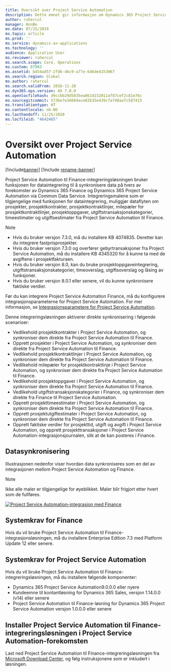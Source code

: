 ```yaml
---
title: Oversikt over Project Service Automation
description: Dette emnet gir informasjon om Dynamics 365 Project Service Automation til Dynamics 365 Finance-integreringsløsningen.
author: ruhercul
manager: AnnBe
ms.date: 07/25/2019
ms.topic: article
ms.prod: ''
ms.service: dynamics-ax-applications
ms.technology: ''
audience: Application User
ms.reviewer: ruhercul
ms.search.scope: Core, Operations
ms.custom: 87983
ms.assetid: b454ad57-2fd6-46c9-a77e-646de4153067
ms.search.region: Global
ms.author: ruhercul
ms.search.validFrom: 2016-11-28
ms.dyn365.ops.version: AX 7.0.0
ms.openlocfilehash: d9ccbb29d5035ea061d232011af87cef2c81e76c
ms.sourcegitcommit: 573be7e36604ace82b35e439cfa748aa7c587415
ms.translationtype: HT
ms.contentlocale: nb-NO
ms.lasthandoff: 11/25/2020
ms.locfileid: "4642465"
---
```

# <a name="project-service-automation-overview"></a>Oversikt over Project Service Automation

[!include[banner](../includes/banner.md)]
[!include [rename-banner](~/includes/cc-data-platform-banner.md)]

Project Service Automation til Finance-integreringsløsningen bruker funksjonen for dataintegrering til å synkronisere data på tvers av forekomster av Dynamics 365 Finance og Dynamics 365 Project Service Automation via Common Data Service. Integreringsmalene som er tilgjengelige med funksjonen for dataintegrering, muliggjør dataflyten om prosjekter, prosjektkontrakter, prosjektkontraktlinjer, milepæler for prosjektkontraktlinjer, prosjektoppgaver, utgiftstransaksjonskategorier, timeestimater og utgiftsestimater fra Project Service Automation til Finance.

> [!NOTE]
> - Hvis du bruker versjon 7.3.0, må du installere KB 4074835. Deretter kan du integrere fastprisprosjekter.
> - Hvis du bruker versjon 7.3.0 og overfører gebyrtransaksjoner fra Project Service Automation, må du installere KB 4345320 for å kunne ta med de avgiftene i prosjektfakturaen.
> - Hvis du bruker versjon 8.0, kan du bruke prosjektoppgaveintegrering, utgiftstransaksjonskategorier, timeoverslag, utgiftsoverslag og låsing av funksjoner.
> - Hvis du bruker versjon 8.0.1 eller senere, vil du kunne synkronisere faktiske verdier.

Før du kan integrere Project Service Automation Finance, må du konfigurere integrasjonsparameterne for Project Service Automation. For mer informasjon, se [Integrasjonsparametere for Project Service Automation](PSA-parameters.md).

Denne integreringsløsningen aktiverer direkte synkronisering i følgende scenarioer:

- Vedlikehold prosjektkontrakter i Project Service Automation, og synkroniser dem direkte fra Project Service Automation til Finance.
- Opprett prosjekter i Project Service Automation, og synkroniser dem direkte fra Project Service Automation til Finance.
- Vedlikehold prosjektkontraktlinjer i Project Service Automation, og synkroniser dem direkte fra Project Service Automation til Finance.
- Vedlikehold milepæler for prosjektkontraktlinje i Project Service Automation, og synkroniser dem direkte fra Project Service Automation til Finance.
- Vedlikehold prosjektoppgaver i Project Service Automation, og synkroniser dem direkte fra Project Service Automation til Finance.
- Vedlikehold utgiftstransaksjonskategorier i Finance, og synkroniser dem direkte fra Finance til Project Service Automation.
- Opprett prosjekttimeestimater i Project Service Automation, og synkroniser dem direkte fra Project Service Automation til Finance.
- Opprett prosjektutgiftestimater i Project Service Automation, og synkroniser dem direkte fra Project Service Automation til Finance.
- Opprett faktiske verdier for prosjekttid, utgift og avgift i Project Service Automation, og opprett prosjekttransaksjoner i Project Service Automation-integrasjonsjournalen, slik at de kan posteres i Finance.

## <a name="data-synchronization"></a>Datasynkronisering

Illustrasjonen nedenfor viser hvordan data synkroniseres som en del av integrasjonen mellom Project Service Automation og Finance.

> [!NOTE]
> Ikke alle maler er tilgjengelige for øyeblikket. Maler blir frigjort etter hvert som de fullføres.

[![Project Service Automation-integrasjon med Finance](./media/PSA-integration.png)](./media/PSA-integration.png)

## <a name="system-requirements-for-finance"></a>Systemkrav for Finance

Hvis du vil bruke Project Service Automation til Finance-integrasjonsløsningen, må du installere Enterprise Edition 7.3 med Platform Update 12 eller senere.

## <a name="system-requirements-for-project-service-automation"></a>Systemkrav for Project Service Automation

Hvis du vil bruke Project Service Automation til Finance-integreringsløsningen, må du installere følgende komponenter:

- Dynamics 365 Project Service Automation9.0.0.0 eller nyere
- Kundeemne til kontantløsning for Dynamics 365 Sales, versjon 1.14.0.0 (v14) eller senere
- Project Service Automation til Finance-løsning for Dynamics 365 Project Service Automation versjon 1.0.0.0 eller senere

## <a name="install-the-project-service-automation-to-finance-integration-solution-in-your-project-service-automation-instance"></a>Installer Project Service Automation til Finance-integreringsløsningen i Project Service Automation-forekomsten

Last ned Project Service Automation til Finance-integreringsløsningen fra [Microsoft Download Center](https://www.microsoft.com/download/details.aspx?id=57016), og følg instruksjonene som er inkludert i løsningen.
